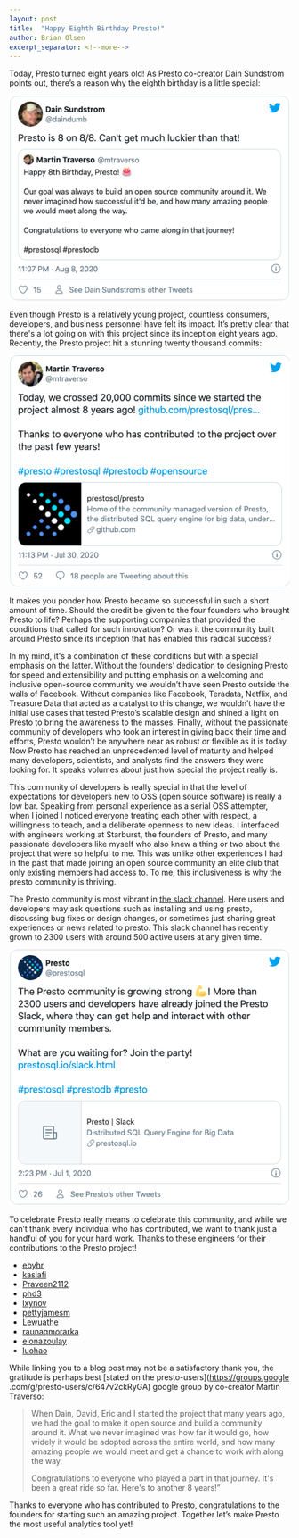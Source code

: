 ```yaml
---
layout: post
title:  "Happy Eighth Birthday Presto!"
author: Brian Olsen
excerpt_separator: <!--more-->
---
```


Today, Presto turned eight years old! As Presto co-creator
Dain Sundstrom points out, there’s a reason why the eighth birthday is a
little special:

<a href="https://twitter.com/daindumb/status/1292296395219595264" target="_blank">
<img src="/assets/blog/presto-eighth-birthday/dain-tweet.png"/>
</a>


<!--more-->

Even though Presto is a relatively young project, countless consumers, 
developers, and business personnel have felt its impact. It’s pretty clear
that there's a lot going on with this project since its inception eight years
ago. Recently, the Presto project hit a stunning twenty thousand commits:

<a href="https://twitter.com/mtraverso/status/1289036458670448641" target="_blank">
<img src="/assets/blog/presto-eighth-birthday/martin-tweet.png"/>
</a>

It makes you ponder how Presto became so successful in such a short amount of
time. Should the credit be given to the four founders who brought Presto to
life? Perhaps the supporting companies that provided the conditions that
called for such innovation? Or was it the community built around Presto since
its inception that has enabled this radical success? 

In my mind, it's a combination of these conditions but with a special
emphasis on the latter. Without the founders’ dedication to designing Presto
for speed and extensibility and putting emphasis on a welcoming and
inclusive open-source community we wouldn’t have seen Presto outside the
walls of Facebook. Without companies like Facebook, Teradata, Netflix, and
Treasure Data that acted as a catalyst to this change, we wouldn’t have the initial
use cases that tested Presto’s scalable design and shined a light on Presto
to bring the awareness to the masses. Finally, without the passionate community
of developers who took an interest in giving back their time and efforts, 
Presto wouldn’t be anywhere near as robust or flexible as it is today. Now 
Presto has reached an unprecedented level of maturity and helped many
developers, scientists, and analysts find the answers they were looking for. 
It speaks volumes about just how special the project really is. 

This community of developers is really special in that the level of
expectations for developers new to OSS (open source software) is really a
low bar. Speaking from personal experience as a serial OSS attempter, when
I joined I noticed everyone treating each other with respect, a
willingness to teach, and a deliberate openness to new ideas. I interfaced
with engineers working at Starburst, the founders of Presto, and many
passionate developers like myself who also knew a thing or two about the
project that were so helpful to me. This was unlike other experiences I had
in the past that made joining an open source community an elite club that
only existing members had access to. To me, this inclusiveness is why the
presto community is thriving.

The Presto community is most vibrant in [the slack channel](/slack.html). Here users and
developers may ask questions such as installing and using presto, discussing
bug fixes or design changes, or sometimes just sharing great experiences or
news related to presto. This slack channel has recently grown to 2300 users
with around 500 active users at any given time.

<a href="https://twitter.com/prestosql/status/1278393800092643328" target="_blank">
<img src="/assets/blog/presto-eighth-birthday/presto-tweet.png"/>
</a>

To celebrate Presto really means to celebrate this community, and while we
can’t thank every individual who has contributed, we want to thank just a
handful of you for your hard work. Thanks to these engineers for their
contributions to the Presto project!

 - [ebyhr](https://github.com/ebyhr)
 - [kasiafi](https://github.com/kasiafi)
 - [Praveen2112](https://github.com/Praveen2112)
 - [phd3](https://github.com/phd3)
 - [lxynov](https://github.com/lxynov)
 - [pettyjamesm](https://github.com/pettyjamesm)
 - [Lewuathe](https://github.com/Lewuathe)
 - [raunaqmorarka](https://github.com/raunaqmorarka)
 - [elonazoulay](https://github.com/elonazoulay)
 - [luohao](https://github.com/luohao)

While linking you to a blog post may not be a satisfactory thank you, the
gratitude is perhaps best [stated on the presto-users](https://groups.google
.com/g/presto-users/c/647v2ckRyGA) google group by co-creator Martin Traverso:

> When Dain, David, Eric and I started the project that many
years ago, we had the goal to make it open source and build a community
around it. What we never imagined was how far it would go, how widely it
would be adopted across the entire world, and how many amazing people we
would meet and get a chance to work with along the way.
>
> Congratulations to everyone who played a part in that journey. It's been a
> great ride so far. Here's to another 8 years!”

Thanks to everyone who has contributed to Presto, congratulations to the
founders for starting such an amazing project. Together let’s make Presto the
most useful analytics tool yet!
